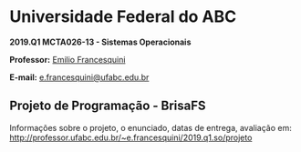 # Universidade Federal do ABC

**2019.Q1 MCTA026-13 - Sistemas Operacionais**

**Professor:** [Emilio Francesquini](http://professor.ufabc.edu.br/~e.francesquini)

**E-mail:** [e.francesquini@ufabc.edu.br](mailto:e.francesquini@ufabc.edu.br)

## Projeto de Programação - BrisaFS

Informações sobre o projeto, o enunciado, datas de entrega, avaliação em: http://professor.ufabc.edu.br/~e.francesquini/2019.q1.so/projeto